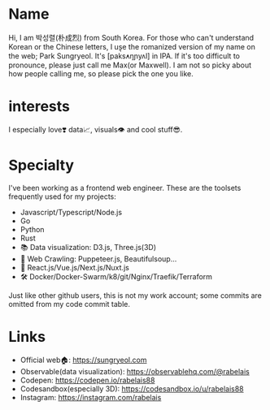 # Name
Hi, I am 박성렬(朴成烈) from South Korea. For those who can't understand Korean or the Chinese letters, I use the romanized version of my name on the web; Park Sungryeol. It's [pak̚s̕ʌŋɲyʌl] in IPA. If it's too difficult to pronounce, please just call me Max(or Maxwell). I am not so picky about how people calling me, so please pick the one you like.

# interests
I especially love❣️ data📈, visuals👁️ and cool stuff😎.

# Specialty
I've been working as a frontend web engineer. These are the toolsets frequently used for my projects:

 - Javascript/Typescript/Node.js
 - Go
 - Python
 - Rust
 - 📚 Data visualization: D3.js, Three.js(3D)
 - 🧶 Web Crawling: Puppeteer.js, Beautifulsoup...
 - 👀 React.js/Vue.js/Next.js/Nuxt.js
 - 🛠 Docker/Docker-Swarm/k8/git/Nginx/Traefik/Terraform

Just like other github users, this is not my work account; some commits are omitted from my code commit table.

# Links

- Official web🏠: https://sungryeol.com
- Observable(data visualization): https://observablehq.com/@rabelais
- Codepen: https://codepen.io/rabelais88
- Codesandbox(especially 3D): https://codesandbox.io/u/rabelais88
- Instagram: https://instagram.com/rabelais
